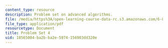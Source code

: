 ```yaml
---
content_type: resource
description: Problem set on advanced algorithms.
file: /media/https%3A/open-learning-course-data-rc.s3.amazonaws.com/6-854j-advanced-algorithms-fall-2008/18565004ba2bba2e5974156903dd320e_ps4.pdf
file_type: application/pdf
resourcetype: Document
title: Problem Set 4
uid: 18565004-ba2b-ba2e-5974-156903dd320e
---
```

